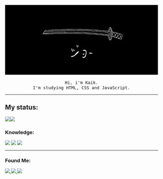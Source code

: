 <img width="100%" height="230cm" src="banner.jpg" >

<p align="center">
  <samp align="center">
    Hi, i'm Kaik. <br>
I'm studying HTML, CSS and JavaScript.
    
----

###



 

  </div>
</div>
  
## **My status:**

<div style="display:inline-block;">
<a href="https://github.com/slpzi">
<img align="right" width="50%" src="https://github-readme-stats.vercel.app/api?username=slpzi&show_icons=true&theme=dark&include_all_commits=true&count_private=true&custom_title=GitHub Status">

<img align="right" width="50%" src="https://github-readme-stats.vercel.app/api/top-langs/?username=slpzi&layout=default&langs_count=7&theme=dark&custom_title=Languages&exclude_repo=dwm">
</a>
</div>

### Knowledge:

<div style="display: inline_block">
<img width="50" src="https://cdn.jsdelivr.net/gh/devicons/devicon/icons/html5/html5-original.svg" />
<img width="50" src="https://cdn.jsdelivr.net/gh/devicons/devicon/icons/css3/css3-original.svg" />
<img width="50" src="https://cdn.jsdelivr.net/gh/devicons/devicon/icons/javascript/javascript-original.svg" />
          
</div>

---

### Found Me:

<div style="display: inline_block">
<a href="https://www.instagram.com/slpzi__/" > <img src="https://img.shields.io/badge/Instagram-1E1E2E?style=for-the-badge&logo=instagram&logoColor=white"> </a>
<a href="https://github.com/slpzi" > <img src="https://img.shields.io/badge/GitHub-1E1E2E?style=for-the-badge&logo=github&logoColor=white"> </a>
<a href="#" > <img src="https://img.shields.io/badge/LinkedIn-1E1E2E?style=for-the-badge&logo=linkedin&logoColor=white"> </a>


</div>
  
